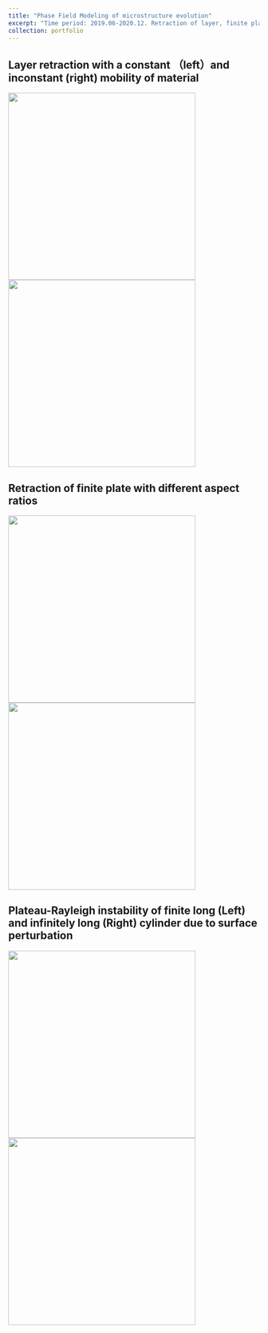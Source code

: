 ```yaml
---
title: "Phase Field Modeling of microstructure evolution"
excerpt: "Time period: 2019.06-2020.12. Retraction of layer, finite plate, and cylinder"
collection: portfolio
---
```


## Layer retraction with a constant （left）and inconstant (right) mobility of material 

<img src="https://maozirui.github.io/images/independent.gif" width="375"/><img src="https://maozirui.github.io/images/dependent.gif" width="375"/>





## Retraction of finite plate with different aspect ratios 

<img src="https://maozirui.github.io/images/36.gif" width="375"/>  <img src="https://maozirui.github.io/images/60.gif" width="375"/>



## Plateau-Rayleigh instability of finite long (Left) and infinitely long (Right) cylinder due to surface perturbation

<img src="https://maozirui.github.io/images/finite cylinder retraction.gif" width="375"/><img src="https://maozirui.github.io/images/cylinder retraction.gif" width="375"/>



